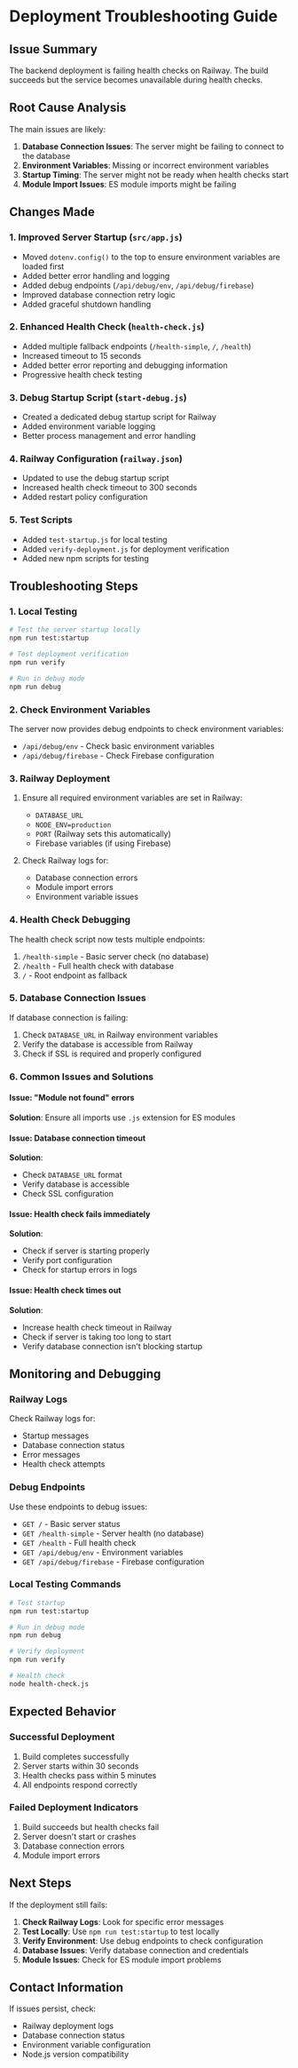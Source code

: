 # Deployment Troubleshooting Guide

## Issue Summary
The backend deployment is failing health checks on Railway. The build succeeds but the service becomes unavailable during health checks.

## Root Cause Analysis
The main issues are likely:
1. **Database Connection Issues**: The server might be failing to connect to the database
2. **Environment Variables**: Missing or incorrect environment variables
3. **Startup Timing**: The server might not be ready when health checks start
4. **Module Import Issues**: ES module imports might be failing

## Changes Made

### 1. Improved Server Startup (`src/app.js`)
- Moved `dotenv.config()` to the top to ensure environment variables are loaded first
- Added better error handling and logging
- Added debug endpoints (`/api/debug/env`, `/api/debug/firebase`)
- Improved database connection retry logic
- Added graceful shutdown handling

### 2. Enhanced Health Check (`health-check.js`)
- Added multiple fallback endpoints (`/health-simple`, `/`, `/health`)
- Increased timeout to 15 seconds
- Added better error reporting and debugging information
- Progressive health check testing

### 3. Debug Startup Script (`start-debug.js`)
- Created a dedicated debug startup script for Railway
- Added environment variable logging
- Better process management and error handling

### 4. Railway Configuration (`railway.json`)
- Updated to use the debug startup script
- Increased health check timeout to 300 seconds
- Added restart policy configuration

### 5. Test Scripts
- Added `test-startup.js` for local testing
- Added `verify-deployment.js` for deployment verification
- Added new npm scripts for testing

## Troubleshooting Steps

### 1. Local Testing
```bash
# Test the server startup locally
npm run test:startup

# Test deployment verification
npm run verify

# Run in debug mode
npm run debug
```

### 2. Check Environment Variables
The server now provides debug endpoints to check environment variables:
- `/api/debug/env` - Check basic environment variables
- `/api/debug/firebase` - Check Firebase configuration

### 3. Railway Deployment
1. Ensure all required environment variables are set in Railway:
   - `DATABASE_URL`
   - `NODE_ENV=production`
   - `PORT` (Railway sets this automatically)
   - Firebase variables (if using Firebase)

2. Check Railway logs for:
   - Database connection errors
   - Module import errors
   - Environment variable issues

### 4. Health Check Debugging
The health check script now tests multiple endpoints:
1. `/health-simple` - Basic server check (no database)
2. `/health` - Full health check with database
3. `/` - Root endpoint as fallback

### 5. Database Connection Issues
If database connection is failing:
1. Check `DATABASE_URL` in Railway environment variables
2. Verify the database is accessible from Railway
3. Check if SSL is required and properly configured

### 6. Common Issues and Solutions

#### Issue: "Module not found" errors
**Solution**: Ensure all imports use `.js` extension for ES modules

#### Issue: Database connection timeout
**Solution**: 
- Check `DATABASE_URL` format
- Verify database is accessible
- Check SSL configuration

#### Issue: Health check fails immediately
**Solution**:
- Check if server is starting properly
- Verify port configuration
- Check for startup errors in logs

#### Issue: Health check times out
**Solution**:
- Increase health check timeout in Railway
- Check if server is taking too long to start
- Verify database connection isn't blocking startup

## Monitoring and Debugging

### Railway Logs
Check Railway logs for:
- Startup messages
- Database connection status
- Error messages
- Health check attempts

### Debug Endpoints
Use these endpoints to debug issues:
- `GET /` - Basic server status
- `GET /health-simple` - Server health (no database)
- `GET /health` - Full health check
- `GET /api/debug/env` - Environment variables
- `GET /api/debug/firebase` - Firebase configuration

### Local Testing Commands
```bash
# Test startup
npm run test:startup

# Run in debug mode
npm run debug

# Verify deployment
npm run verify

# Health check
node health-check.js
```

## Expected Behavior

### Successful Deployment
1. Build completes successfully
2. Server starts within 30 seconds
3. Health checks pass within 5 minutes
4. All endpoints respond correctly

### Failed Deployment Indicators
1. Build succeeds but health checks fail
2. Server doesn't start or crashes
3. Database connection errors
4. Module import errors

## Next Steps

If the deployment still fails:

1. **Check Railway Logs**: Look for specific error messages
2. **Test Locally**: Use `npm run test:startup` to test locally
3. **Verify Environment**: Use debug endpoints to check configuration
4. **Database Issues**: Verify database connection and credentials
5. **Module Issues**: Check for ES module import problems

## Contact Information
If issues persist, check:
- Railway deployment logs
- Database connection status
- Environment variable configuration
- Node.js version compatibility 